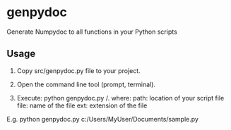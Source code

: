 # genpydoc
Generate Numpydoc to all functions in your Python scripts

## Usage
1. Copy src/genpydoc.py file to your project.

2. Open the command line tool (prompt, terminal).

3. Execute: python genpydoc.py <path>/<file>.<ext> where:
   path: location of your script file
   file: name of the file
   ext: extension of the file

E.g. python genpydoc.py c:/Users/MyUser/Documents/sample.py

